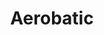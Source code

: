 ---
codehost: https://github.com/aerobatic
logohandle: aerobatic
sort: aerobatic
title: Aerobatic
twitter: https://x.com/aerobaticapp
website: https://www.aerobatic.com/
---